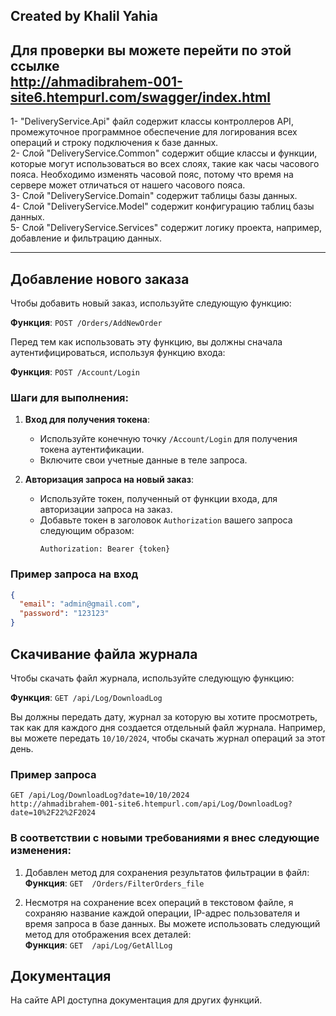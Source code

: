 Created by Khalil Yahia
---------------------------------------------------------------
Для проверки вы можете перейти по этой ссылке<br>
http://ahmadibrahem-001-site6.htempurl.com/swagger/index.html
---------------------------------------------------------------
1- "DeliveryService.Api" файл содержит классы контроллеров API, промежуточное программное обеспечение для логирования всех операций и строку подключения к базе данных.<br>
2- Слой "DeliveryService.Common" содержит общие классы и функции, которые могут использоваться во всех слоях, такие как часы часового пояса. Необходимо изменять часовой пояс, потому что время на сервере может отличаться от нашего часового пояса.<br>
3- Слой "DeliveryService.Domain" содержит таблицы базы данных.<br>
4- Слой "DeliveryService.Model" содержит конфигурацию таблиц базы данных.<br>
5- Слой "DeliveryService.Services" содержит логику проекта, например, добавление и фильтрацию данных.<br>
____________________________________________________________________

## Добавление нового заказа

Чтобы добавить новый заказ, используйте следующую функцию:

**Функция**: `POST /Orders/AddNewOrder`

Перед тем как использовать эту функцию, вы должны сначала аутентифицироваться, используя функцию входа:

**Функция**: `POST /Account/Login`

### Шаги для выполнения:

1. **Вход для получения токена**:
   - Используйте конечную точку `/Account/Login` для получения токена аутентификации.
   - Включите свои учетные данные в теле запроса.

2. **Авторизация запроса на новый заказ**:
   - Используйте токен, полученный от функции входа, для авторизации запроса на заказ.
   - Добавьте токен в заголовок `Authorization` вашего запроса следующим образом:
     ```
     Authorization: Bearer {token}
     ```

### Пример запроса на вход
```json
{
  "email": "admin@gmail.com",
  "password": "123123"
}
```
## Скачивание файла журнала

Чтобы скачать файл журнала, используйте следующую функцию:

**Функция**: `GET /api/Log/DownloadLog`

Вы должны передать дату, журнал за которую вы хотите просмотреть, так как для каждого дня создается отдельный файл журнала. Например, вы можете передать `10/10/2024`, чтобы скачать журнал операций за этот день.

### Пример запроса
```http
GET /api/Log/DownloadLog?date=10/10/2024
http://ahmadibrahem-001-site6.htempurl.com/api/Log/DownloadLog?date=10%2F22%2F2024
```
### В соответствии с новыми требованиями я внес следующие изменения:

1. Добавлен метод для сохранения результатов фильтрации в файл:<br>
   **Функция**: `GET  /Orders/FilterOrders_file `

2. Несмотря на сохранение всех операций в текстовом файле, я сохраняю название каждой операции, IP-адрес пользователя и время запроса в    базе данных. Вы можете использовать следующий метод для отображения всех деталей:<br>
   **Функция**: `GET  /api/Log/GetAllLog `
  
## Документация

На сайте API доступна документация для других функций.



